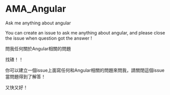 # AMA_Angular
Ask me anything about angular

You can create an issue to ask me anything about angular, and please close the issue when question got the answer !

問我任何關於Angular相關的問題

找碴！！

你可以建立一個issue上面寫任何和Angular相關的問題來問我，請關閉這個issue當問題得到了解答！

又快又好！
